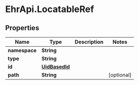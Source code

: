 # EhrApi.LocatableRef

## Properties
Name | Type | Description | Notes
------------ | ------------- | ------------- | -------------
**namespace** | **String** |  | 
**type** | **String** |  | 
**id** | [**UidBasedId**](UidBasedId.md) |  | 
**path** | **String** |  | [optional] 

